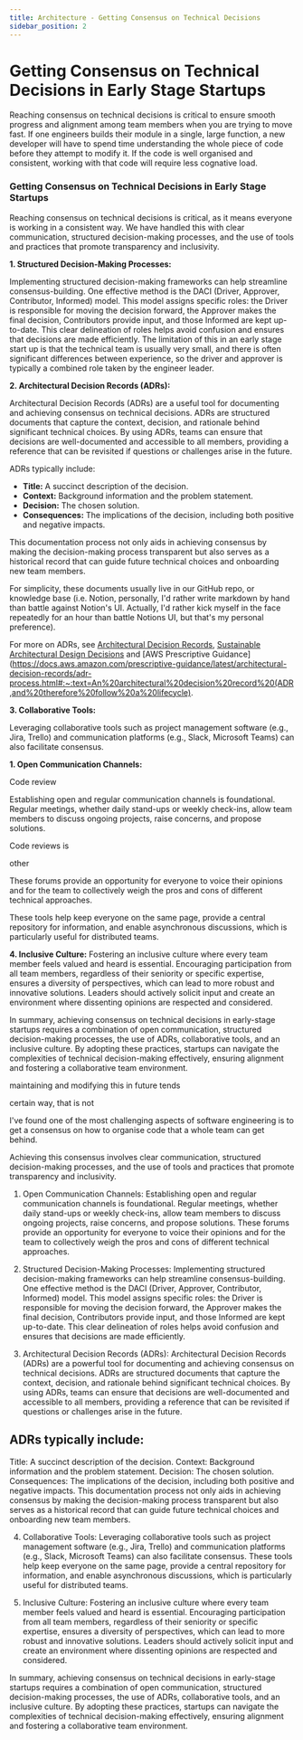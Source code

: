 ```yaml
---
title: Architecture - Getting Consensus on Technical Decisions
sidebar_position: 2
---
```


# Getting Consensus on Technical Decisions in Early Stage Startups

Reaching consensus on technical decisions is critical to ensure smooth progress and alignment among team members when you are trying to move fast. If one engineers builds their module in a single, large function, a new developer will have to spend time understanding the whole piece of code before they attempt to modify it. If the code is well organised and consistent, working with that code will require less cognative load.

### Getting Consensus on Technical Decisions in Early Stage Startups

Reaching consensus on technical decisions is critical, as it means everyone is working in a consistent way. We have handled this with clear communication, structured decision-making processes, and the use of tools and practices that promote transparency and inclusivity.

**1. Structured Decision-Making Processes:**

Implementing structured decision-making frameworks can help streamline consensus-building. One effective method is the DACI (Driver, Approver, Contributor, Informed) model. This model assigns specific roles: the Driver is responsible for moving the decision forward, the Approver makes the final decision, Contributors provide input, and those Informed are kept up-to-date. This clear delineation of roles helps avoid confusion and ensures that decisions are made efficiently. The limitation of this in an early stage start up is that the technical team is usually very small, and there is often significant differences between experience, so the driver and approver is typically a combined role taken by the engineer leader.

**2. Architectural Decision Records (ADRs):**

Architectural Decision Records (ADRs) are a useful tool for documenting and achieving consensus on technical decisions. ADRs are structured documents that capture the context, decision, and rationale behind significant technical choices. By using ADRs, teams can ensure that decisions are well-documented and accessible to all members, providing a reference that can be revisited if questions or challenges arise in the future.

ADRs typically include:
- **Title:** A succinct description of the decision.
- **Context:** Background information and the problem statement.
- **Decision:** The chosen solution.
- **Consequences:** The implications of the decision, including both positive and negative impacts.

This documentation process not only aids in achieving consensus by making the decision-making process transparent but also serves as a historical record that can guide future technical choices and onboarding new team members.

For simplicity, these documents usually live in our GitHub repo, or knowledge base (i.e. Notion, personally, I'd rather write markdown by hand than battle against Notion's UI. Actually, I'd rather kick myself in the face repeatedly for an hour than battle Notions UI, but that's my personal preference).

For more on ADRs, see [Architectural Decision Records](https://adr.github.io/), [Sustainable Architectural Design Decisions](https://www.infoq.com/articles/sustainable-architectural-design-decisions/) and [AWS Prescriptive Guidance](https://docs.aws.amazon.com/prescriptive-guidance/latest/architectural-decision-records/adr-process.html#:~:text=An%20architectural%20decision%20record%20(ADR,and%20therefore%20follow%20a%20lifecycle).

**3. Collaborative Tools:**

Leveraging collaborative tools such as project management software (e.g., Jira, Trello) and communication platforms (e.g., Slack, Microsoft Teams) can also facilitate consensus.

**1. Open Communication Channels:**

Code review

Establishing open and regular communication channels is foundational. Regular meetings, whether daily stand-ups or weekly check-ins, allow team members to discuss ongoing projects, raise concerns, and propose solutions. 



Code reviews is


other



These forums provide an opportunity for everyone to voice their opinions and for the team to collectively weigh the pros and cons of different technical approaches.









 These tools help keep everyone on the same page, provide a central repository for information, and enable asynchronous discussions, which is particularly useful for distributed teams.

**4. Inclusive Culture:**
Fostering an inclusive culture where every team member feels valued and heard is essential. Encouraging participation from all team members, regardless of their seniority or specific expertise, ensures a diversity of perspectives, which can lead to more robust and innovative solutions. Leaders should actively solicit input and create an environment where dissenting opinions are respected and considered.

In summary, achieving consensus on technical decisions in early-stage startups requires a combination of open communication, structured decision-making processes, the use of ADRs, collaborative tools, and an inclusive culture. By adopting these practices, startups can navigate the complexities of technical decision-making effectively, ensuring alignment and fostering a collaborative team environment.




maintaining and modifying this in future tends



 certain way, that is not


I've found one of the most challenging aspects of software engineering is to get a consensus on how to organise code that a whole team can get behind.


Achieving this consensus involves clear communication, structured decision-making processes, and the use of tools and practices that promote transparency and inclusivity.

1. Open Communication Channels:
Establishing open and regular communication channels is foundational. Regular meetings, whether daily stand-ups or weekly check-ins, allow team members to discuss ongoing projects, raise concerns, and propose solutions. These forums provide an opportunity for everyone to voice their opinions and for the team to collectively weigh the pros and cons of different technical approaches.

2. Structured Decision-Making Processes:
Implementing structured decision-making frameworks can help streamline consensus-building. One effective method is the DACI (Driver, Approver, Contributor, Informed) model. This model assigns specific roles: the Driver is responsible for moving the decision forward, the Approver makes the final decision, Contributors provide input, and those Informed are kept up-to-date. This clear delineation of roles helps avoid confusion and ensures that decisions are made efficiently.

3. Architectural Decision Records (ADRs):
Architectural Decision Records (ADRs) are a powerful tool for documenting and achieving consensus on technical decisions. ADRs are structured documents that capture the context, decision, and rationale behind significant technical choices. By using ADRs, teams can ensure that decisions are well-documented and accessible to all members, providing a reference that can be revisited if questions or challenges arise in the future.

## ADRs typically include:

Title: A succinct description of the decision.
Context: Background information and the problem statement.
Decision: The chosen solution.
Consequences: The implications of the decision, including both positive and negative impacts.
This documentation process not only aids in achieving consensus by making the decision-making process transparent but also serves as a historical record that can guide future technical choices and onboarding new team members.

4. Collaborative Tools:
Leveraging collaborative tools such as project management software (e.g., Jira, Trello) and communication platforms (e.g., Slack, Microsoft Teams) can also facilitate consensus. These tools help keep everyone on the same page, provide a central repository for information, and enable asynchronous discussions, which is particularly useful for distributed teams.

5. Inclusive Culture:
Fostering an inclusive culture where every team member feels valued and heard is essential. Encouraging participation from all team members, regardless of their seniority or specific expertise, ensures a diversity of perspectives, which can lead to more robust and innovative solutions. Leaders should actively solicit input and create an environment where dissenting opinions are respected and considered.

In summary, achieving consensus on technical decisions in early-stage startups requires a combination of open communication, structured decision-making processes, the use of ADRs, collaborative tools, and an inclusive culture. By adopting these practices, startups can navigate the complexities of technical decision-making effectively, ensuring alignment and fostering a collaborative team environment.








